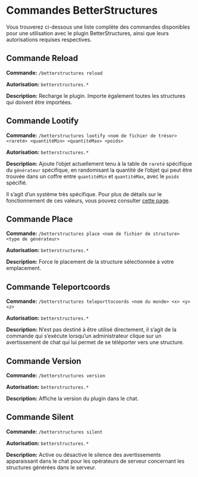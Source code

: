 # Commandes BetterStructures

Vous trouverez ci-dessous une liste complète des commandes disponibles pour une utilisation avec le plugin
BetterStructures, ainsi que leurs autorisations requises respectives.

## Commande Reload

**Commande:** `/betterstructures reload`

**Autorisation:** `betterstructures.*`

**Description:** Recharge le plugin. Importe également toutes les structures qui doivent être importées.

## Commande Lootify

**Commande:** `/betterstructures lootify <nom de fichier de trésor> <rareté> <quantitéMin> <quantitéMax> <poids>`

**Autorisation:** `betterstructures.*`

**Description:** Ajoute l’objet actuellement tenu à la table de `rareté` spécifique du `générateur` spécifique, en
randomisant la quantité de l’objet qui peut être trouvée dans un coffre entre `quantitéMin` et `quantitéMax`, avec
le `poids` spécifié.

Il s’agit d’un système très spécifique. Pour plus de détails sur le fonctionnement de ces valeurs, vous pouvez
consulter [cette page]($language$/betterstructures/creating_structures.md).

## Commande Place

**Commande:** `/betterstructures place <nom de fichier de structure> <type de générateur>`

**Autorisation:** `betterstructures.*`

**Description:** Force le placement de la structure sélectionnée à votre emplacement.

## Commande Teleportcoords

**Commande:** `/betterstructures teleporttocoords <nom du monde> <x> <y> <z>`

**Autorisation:** `betterstructures.*`

**Description:** N’est pas destiné à être utilisé directement, il s’agit de la commande qui s’exécute lorsqu’un
administrateur clique sur un avertissement de chat qui lui permet de se téléporter vers une structure.

## Commande Version

**Commande:** `/betterstructures version`

**Autorisation:** `betterstructures.*`

**Description:** Affiche la version du plugin dans le chat.

## Commande Silent

**Commande:** `/betterstructures silent`

**Autorisation:** `betterstructures.*`

**Description:** Active ou désactive le silence des avertissements apparaissant dans le chat pour les opérateurs de
serveur concernant les structures générées dans le serveur.
